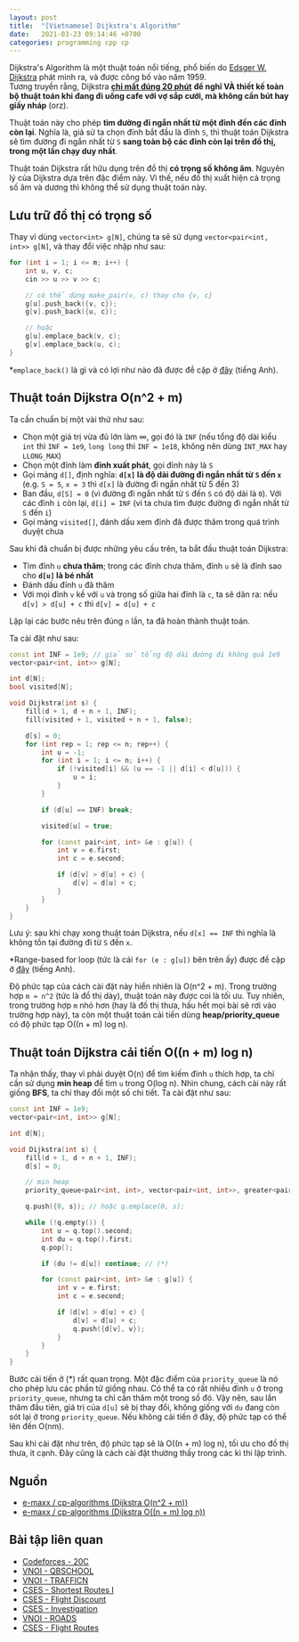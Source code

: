 ```yaml
---
layout: post
title:  "[Vietnamese] Dijkstra's Algorithm"
date:   2021-03-23 09:14:46 +0700
categories: programming cpp cp
---
```


Dijkstra's Algorithm là một thuật toán nổi tiếng, phổ biến do [Edsger W. Dijkstra](https://en.wikipedia.org/wiki/Edsger_W._Dijkstra) phát minh ra, và được công bố vào năm 1959.<br/>
Tương truyền rằng, Dijkstra [**chỉ mất đúng 20 phút**](https://cacm.acm.org/magazines/2010/8/96632-an-interview-with-edsger-w-dijkstra/fulltext)
**để nghĩ VÀ thiết kế toàn bộ thuật toán khi đang đi uống cafe với vợ sắp cưới, mà không cần bút hay giấy nháp** (orz).

Thuật toán này cho phép **tìm đường đi ngắn nhất từ một đỉnh đến các đỉnh còn lại**. Nghĩa là, giả sử ta chọn đỉnh bắt đầu là đỉnh `S`, thì thuật toán Dijkstra sẽ tìm đường đi ngắn nhất
từ `S` **sang toàn bộ các đỉnh còn lại trên đồ thị, trong một lần chạy duy nhất**.

Thuật toán Dijkstra rất hữu dụng trên đồ thị **có trọng số không âm**. Nguyên lý của Dijkstra dựa trên đặc điểm này. Vì thế, nếu đồ thị xuất hiện cả trọng số âm và dương thì không thể
sử dụng thuật toán này.

## Lưu trữ đồ thị có trọng số

Thay vì dùng `vector<int> g[N]`, chúng ta sẽ sử dụng `vector<pair<int, int>> g[N]`, và thay đổi việc nhập như sau:
```cpp
for (int i = 1; i <= m; i++) {
    int u, v, c;
    cin >> u >> v >> c;

    // có thể dùng make_pair(v, c) thay cho {v, c}
    g[u].push_back({v, c});
    g[v].push_back({u, c});

    // hoặc
    g[u].emplace_back(v, c);
    g[v].emplace_back(u, c);
}
```
\*`emplace_back()` là gì và có lợi như nào đã được đề cập ở [đây](/programming/cpp/cp/2021/03/16/my-favorite-cp-tricks.html) (tiếng Anh).

## Thuật toán Dijkstra O(n^2 + m)

Ta cần chuẩn bị một vài thứ như sau:
* Chọn một giá trị vừa đủ lớn làm ∞, gọi đó là `INF` (nếu tổng độ dài kiểu `int` thì `INF = 1e9`, `long long` thì `INF = 1e18`, không nên dùng `INT_MAX` hay `LLONG_MAX`)
* Chọn một đỉnh làm **đỉnh xuất phát**, gọi đỉnh này là `S`
* Gọi mảng `d[]`, định nghĩa: **`d[x]` là độ dài đường đi ngắn nhất từ `S` đến `x`** (e.g. `S = 5`, `x = 3` thì `d[x]` là đường đi ngắn nhất từ 5 đến 3)
* Ban đầu, `d[S] = 0` (vì đường đi ngắn nhất từ `S` đến `S` có độ dài là `0`). Với các đỉnh `i` còn lại, `d[i] = INF` (vì ta chưa tìm được đường đi ngắn nhất từ `S` đến `i`)
* Gọi mảng `visited[]`, đánh dấu xem đỉnh đã được thăm trong quá trình duyệt chưa

Sau khi đã chuẩn bị được những yêu cầu trên, ta bắt đầu thuật toán Dijkstra:
* Tìm đỉnh `u` **chưa thăm**; trong các đỉnh chưa thăm, đỉnh `u` sẽ là đỉnh sao cho **`d[u]` là bé nhất**
* Đánh dấu đỉnh `u` đã thăm
* Với mọi đỉnh `v` kề với `u` và trọng số giữa hai đỉnh là `c`, ta sẽ dãn ra: nếu `d[v] > d[u] + c` thì `d[v] = d[u] + c`

Lặp lại các bước nêu trên đúng `n` lần, ta đã hoàn thành thuật toán.

Ta cài đặt như sau:
```cpp
const int INF = 1e9; // giả sử tổng độ dài đường đi không quá 1e9
vector<pair<int, int>> g[N];

int d[N];
bool visited[N];

void Dijkstra(int s) {
    fill(d + 1, d + n + 1, INF);
    fill(visited + 1, visited + n + 1, false);

    d[s] = 0;
    for (int rep = 1; rep <= n; rep++) {
        int u = -1;
        for (int i = 1; i <= n; i++) {
            if (!visited[i] && (u == -1 || d[i] < d[u])) {
                u = i;
            }
        }

        if (d[u] == INF) break;

        visited[u] = true;

        for (const pair<int, int> &e : g[u]) {
            int v = e.first;
            int c = e.second;

            if (d[v] > d[u] + c) {
                d[v] = d[u] + c;
            }
        }
    }
}
```

Lưu ý: sau khi chạy xong thuật toán Dijkstra, nếu `d[x] == INF` thì nghĩa là không tồn tại đường đi từ `S` đến `x`.

\*Range-based for loop (tức là cái `for (e : g[u])` bên trên ấy) được đề cập ở [đây](/programming/cpp/cp/2021/03/16/my-favorite-cp-tricks.html) (tiếng Anh).

Độ phức tạp của cách cài đặt này hiển nhiên là O(n^2 + m). Trong trường hợp `m ≈ n^2` (tức là đồ thị dày), thuật toán này được coi là tối ưu.
Tuy nhiên, trong trường hợp `m` nhỏ hơn (hay là đồ thị thưa, hầu hết mọi bài sẽ rơi vào trường hợp này), ta còn một thuật toán cải tiến dùng **heap/priority\_queue**
có độ phức tạp O((n + m) log n).

## Thuật toán Dijkstra cải tiến O((n + m) log n)

Ta nhận thấy, thay vì phải duyệt O(n) để tìm kiếm đỉnh `u` thích hợp, ta chỉ cần sử dụng **min heap** để tìm `u` trong O(log n).
Nhìn chung, cách cài này rất giống **BFS**, ta chỉ thay đổi một số chi tiết.
Ta cài đặt như sau:
```cpp
const int INF = 1e9;
vector<pair<int, int>> g[N];

int d[N];

void Dijkstra(int s) {
    fill(d + 1, d + n + 1, INF);
    d[s] = 0;

    // min heap
    priority_queue<pair<int, int>, vector<pair<int, int>>, greater<pair<int, int>>> q;

    q.push({0, s}); // hoặc q.emplace(0, s);

    while (!q.empty()) {
        int u = q.top().second;
        int du = q.top().first;
        q.pop();

        if (du != d[u]) continue; // (*)

        for (const pair<int, int> &e : g[u]) {
            int v = e.first;
            int c = e.second;

            if (d[v] > d[u] + c) {
                d[v] = d[u] + c;
                q.push({d[v], v});
            }
        }
    }
}
```

Bước cải tiến ở (\*) rất quan trọng. Một đặc điểm của `priority_queue` là nó cho phép lưu các phần tử giống nhau.
Có thể ta có rất nhiều đỉnh `u` ở trong `priority_queue`, nhưng ta chỉ cần thăm một trong số đó. Vậy nên, sau lần thăm đầu tiên, giá trị của `d[u]` sẽ bị thay đổi,
không giống với `du` đang còn sót lại ở trong `priority_queue`. Nếu không cải tiến ở đây, độ phức tạp có thể lên đến O(nm).

Sau khi cài đặt như trên, độ phức tạp sẽ là O((n + m) log n), tối ưu cho đồ thị thưa, ít cạnh. Đây cũng là cách cài đặt thường thấy trong các kì thi lập trình.

## Nguồn
* [e-maxx / cp-algorithms (Dijkstra O(n^2 + m))](https://cp-algorithms.com/graph/dijkstra.html)
* [e-maxx / cp-algorithms (Dijkstra O((n + m) log n))](https://cp-algorithms.com/graph/dijkstra_sparse.html)

## Bài tập liên quan
* [Codeforces - 20C](https://codeforces.com/problemset/problem/20/C)
* [VNOI - QBSCHOOL](https://codeforces.com/group/FLVn1Sc504/contest/274518/problem/W)
* [VNOI - TRAFFICN](https://codeforces.com/group/FLVn1Sc504/contest/274566/problem/N)
* [CSES - Shortest Routes I](https://cses.fi/problemset/task/1671)
* [CSES - Flight Discount](https://cses.fi/problemset/task/1195)
* [CSES - Investigation](https://cses.fi/problemset/task/1202)
* [VNOI - ROADS](https://codeforces.com/group/FLVn1Sc504/contest/274521/problem/V)
* [CSES - Flight Routes](https://cses.fi/problemset/task/1196)
